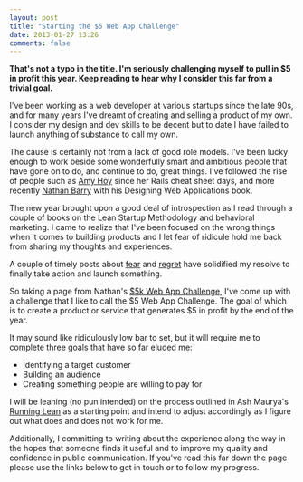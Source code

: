 ```yaml
---
layout: post
title: "Starting the $5 Web App Challenge"
date: 2013-01-27 13:26
comments: false
---
```


__That's not a typo in the title. I'm seriously challenging myself to pull in $5 in profit this year. Keep reading to hear why I consider this far from a trivial goal.__

I've been working as a web developer at various startups since the late 90s, and for many years I've dreamt of creating and selling a product of my own. I consider my design and dev skills to be decent but to date I have failed to launch anything of substance to call my own. 

The cause is certainly not from a lack of good role models. I've been lucky enough to work beside some wonderfully smart and ambitious people that have gone on to do, and continue to do, great things. I've followed the rise of people such as [Amy Hoy](http://unicornfree.com) since her Rails cheat sheet days, and more recently [Nathan Barry](http://nathanbarry.com) with his Designing Web Applications book.

The new year brought upon a good deal of introspection as I read through a couple of books on the Lean Startup Methodology and behavioral marketing. I came to realize that I've been focused on the wrong things when it comes to building products and I let fear of ridicule hold me back from sharing my thoughts and experiences. 

A couple of timely posts about [fear](http://lesseverything.com/blog/archives/2013/01/24/fear-just-refocuses-itself-1) and [regret](https://news.ycombinator.com/item?id=5119213) have solidified my resolve to finally take action and launch something.

So taking a page from Nathan's [$5k Web App Challenge](http://nathanbarry.com/starting-web-app-challenge), I've come up with a challenge that I like to call the $5 Web App Challenge. The goal of which is to create a product or service that generates $5 in profit by the end of the year.

It may sound like ridiculously low bar to set, but it will require me to complete three goals that have so far eluded me:

* Identifying a target customer
* Building an audience
* Creating something people are willing to pay for

I will be leaning (no pun intended) on the process outlined in Ash Maurya's [Running Lean](http://runninglean.co) as a starting point and intend to adjust accordingly as I figure out what does and does not work for me.

Additionally, I committing to writing about the experience along the way in the hopes that someone finds it useful and to improve my quality and confidence in public communication. If you've read this far down the page please use the links below to get in touch or to follow my progress.
